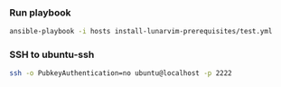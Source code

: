 ### Run playbook
```bash
ansible-playbook -i hosts install-lunarvim-prerequisites/test.yml
```

### SSH to ubuntu-ssh
```bash
ssh -o PubkeyAuthentication=no ubuntu@localhost -p 2222
```
